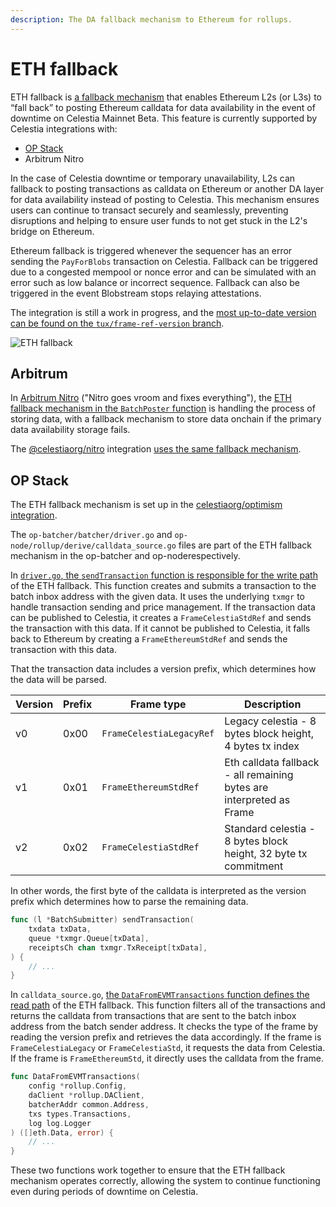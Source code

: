```yaml
---
description: The DA fallback mechanism to Ethereum for rollups.
---
```


# ETH fallback

ETH fallback is
[a fallback mechanism](https://github.com/celestiaorg/optimism/commit/1215c15fda540a1f19b81588de98e2e7b546e517)
that enables Ethereum L2s (or L3s) to “fall back” to posting Ethereum
calldata for data availability in the event of downtime on Celestia
Mainnet Beta. This feature is currently supported by Celestia integrations
with:

- [OP Stack](optimism-devnet.md#eth-fallback)
- Arbitrum Nitro

In the case of Celestia downtime or temporary unavailability, L2s can
fallback to posting transactions as calldata on Ethereum or another DA
layer for data availability instead of posting to Celestia. This
mechanism ensures users can continue to transact securely and seamlessly,
preventing disruptions and helping to ensure user funds to not get stuck
in the L2's bridge on Ethereum.

Ethereum fallback is triggered whenever the sequencer has an error
sending the `PayForBlobs` transaction on Celestia. Fallback can be
triggered due to a congested mempool or nonce error and can be simulated
with an error such as low balance or incorrect sequence. Fallback
can also be triggered in the event Blobstream stops relaying attestations.

The integration is still a work in progress, and the
[most up-to-date version can be found on the `tux/frame-ref-version` branch](https://github.com/celestiaorg/optimism/tree/tux/frame-ref-version).

![ETH fallback](/img/Celestia_ETH-fallback.jpg
)

## Arbitrum

In [Arbitrum Nitro](https://github.com/OffchainLabs/nitro)
("Nitro goes vroom and fixes everything"), the
[ETH fallback mechanism in the `BatchPoster` function](https://github.com/OffchainLabs/nitro/blob/master/arbnode/batch_poster.go#L989-L1001)
is handling the process of storing data, with a fallback mechanism
to store data onchain if the primary data availability storage
fails.

The [@celestiaorg/nitro](https://github.com/celestiaorg/nitro) integration
[uses the same fallback mechanism](https://github.com/celestiaorg/nitro/blob/f01968eb3d4e19329e9c92b050e98a8e5772f1f2/arbnode/batch_poster.go#L845-L857).

## OP Stack

The ETH fallback mechanism is set up in the
[celestiaorg/optimism integration](https://github.com/celestiaorg/optimism/tree/tux/rebase-frame-ref-version).

The `op-batcher/batcher/driver.go` and
`op-node/rollup/derive/calldata_source.go` files are part of the ETH
fallback mechanism in the op-batcher and op-noderespectively.

In [`driver.go`, the `sendTransaction` function is responsible for the write path](https://github.com/celestiaorg/optimism/blob/1215c15fda540a1f19b81588de98e2e7b546e517/op-batcher/batcher/driver.go#L351-L395)
of the ETH fallback. This function creates and submits a transaction to the
batch inbox address with the given data. It uses the underlying `txmgr` to
handle transaction sending and price management. If the transaction data
can be published to Celestia, it creates a `FrameCelestiaStdRef` and sends
the transaction with this data. If it cannot be published to Celestia, it
falls back to Ethereum by creating a `FrameEthereumStdRef` and sends the
transaction with this data.

That the transaction data includes a version prefix, which determines how
the data will be parsed.

<!-- markdownlint-disable MD013 -->
| Version | Prefix | Frame type            | Description                                                                                     |
|---------|--------|-----------------------|-------------------------------------------------------------------------------------------------|
| v0      | 0x00   | `FrameCelestiaLegacyRef`| Legacy celestia - 8 bytes block height, 4 bytes tx index                   |
| v1      | 0x01   | `FrameEthereumStdRef`   | Eth calldata fallback - all remaining bytes are interpreted as Frame       |
| v2      | 0x02   | `FrameCelestiaStdRef`   | Standard celestia - 8 bytes block height, 32 byte tx commitment            |
<!-- markdownlint-enable MD013 -->

In other words, the first byte of the calldata is interpreted as
the version prefix which determines how to parse the remaining data.

```go
func (l *BatchSubmitter) sendTransaction(
    txdata txData, 
    queue *txmgr.Queue[txData], 
    receiptsCh chan txmgr.TxReceipt[txData],
) {
    // ...
}
```

In `calldata_source.go`,
[the `DataFromEVMTransactions` function defines the read path](https://github.com/celestiaorg/optimism/blob/1215c15fda540a1f19b81588de98e2e7b546e517/op-node/rollup/derive/calldata_source.go#L131-L180)
of the ETH fallback. This function filters all of the transactions and returns
the calldata from transactions that are sent to the batch inbox address from
the batch sender address. It checks the type of the frame by reading the version
prefix and retrieves the data accordingly. If the frame is `FrameCelestiaLegacy`
or `FrameCelestiaStd`, it requests the data from Celestia. If the frame is
`FrameEthereumStd`, it directly uses the calldata from the frame.

```go
func DataFromEVMTransactions(
    config *rollup.Config,
    daClient *rollup.DAClient,
    batcherAddr common.Address,
    txs types.Transactions,
    log log.Logger
) ([]eth.Data, error) {
    // ...
}
```

These two functions work together to ensure that the ETH
fallback mechanism operates correctly, allowing the system
to continue functioning even during periods of downtime on
Celestia.
